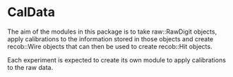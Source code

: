CalData
====================

The aim of the modules in this package is to take raw::RawDigit objects, apply calibrations to the information stored in those objects and create recob::Wire objects that can then be used to create recob::Hit objects.

Each experiment is expected to create its own module to apply calibrations to the raw data.
